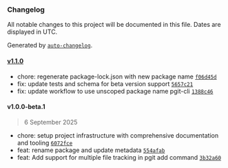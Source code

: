 ### Changelog

All notable changes to this project will be documented in this file. Dates are displayed in UTC.

Generated by [`auto-changelog`](https://github.com/CookPete/auto-changelog).

#### [v1.1.0](https://github.com/jack-sparrow-1904/pgit-cli/compare/v1.0.0-beta.1...v1.1.0)

- chore: regenerate package-lock.json with new package name [`f06d45d`](https://github.com/jack-sparrow-1904/pgit-cli/commit/f06d45dc90013b07329c25d6bbdaeca35f502e94)
- fix: update tests and schema for beta version support [`5657c21`](https://github.com/jack-sparrow-1904/pgit-cli/commit/5657c214d3bf77dfffd6f0875f1c66b97901aae2)
- fix: update workflow to use unscoped package name pgit-cli [`1388c46`](https://github.com/jack-sparrow-1904/pgit-cli/commit/1388c4652df23a9f08c8febe07349b65a2d7949e)

#### v1.0.0-beta.1

> 6 September 2025

- chore: setup project infrastructure with comprehensive documentation and tooling [`6072fce`](https://github.com/jack-sparrow-1904/pgit-cli/commit/6072fcee25f5cf0754858830714bc36fd5f05db9)
- feat: rename package and update metadata [`554afab`](https://github.com/jack-sparrow-1904/pgit-cli/commit/554afabdd0485b785dd3d9f4b9f1405b157d4516)
- feat: Add support for multiple file tracking in pgit add command [`3b32a60`](https://github.com/jack-sparrow-1904/pgit-cli/commit/3b32a60cd5375a613e2cd2ce13e471fc480ad83b)
